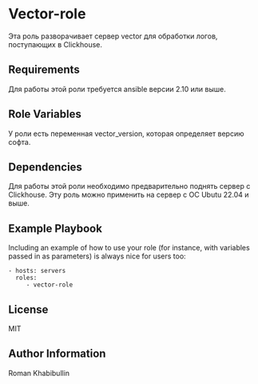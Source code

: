 Vector-role
=========

Эта роль разворачивает сервер vector для обработки логов, поступающих в Clickhouse.

Requirements
------------
Для работы этой роли требуется ansible версии 2.10 или выше.

Role Variables
--------------

У роли есть переменная vector_version, которая определяет версию софта.

Dependencies
------------

Для работы этой роли необходимо предварительно поднять сервер с Clickhouse. Эту роль можно применить на сервер с ОС Ubutu 22.04 и выше.


Example Playbook
----------------

Including an example of how to use your role (for instance, with variables passed in as parameters) is always nice for users too:

    - hosts: servers
      roles:
         - vector-role 

License
-------

MIT

Author Information
------------------

Roman Khabibullin
